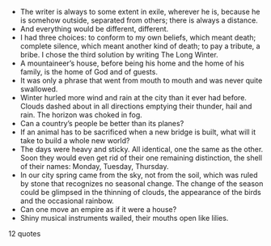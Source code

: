  - The writer is always to some extent in exile, wherever he is, because he is somehow outside, separated from others; there is always a distance.
 - And everything would be different, different.
 - I had three choices: to conform to my own beliefs, which meant death; complete silence, which meant another kind of death; to pay a tribute, a bribe. I chose the third solution by writing The Long Winter.
 - A mountaineer’s house, before being his home and the home of his family, is the home of God and of guests.
 - It was only a phrase that went from mouth to mouth and was never quite swallowed.
 - Winter hurled more wind and rain at the city than it ever had before. Clouds dashed about in all directions emptying their thunder, hail and rain. The horizon was choked in fog.
 - Can a country’s people be better than its planes?
 - If an animal has to be sacrificed when a new bridge is built, what will it take to build a whole new world?
 - The days were heavy and sticky. All identical, one the same as the other. Soon they would even get rid of their one remaining distinction, the shell of their names: Monday, Tuesday, Thursday.
 - In our city spring came from the sky, not from the soil, which was ruled by stone that recognizes no seasonal change. The change of the season could be glimpsed in the thinning of clouds, the appearance of the birds and the occasional rainbow.
 - Can one move an empire as if it were a house?
 - Shiny musical instruments wailed, their mouths open like lilies.

12 quotes